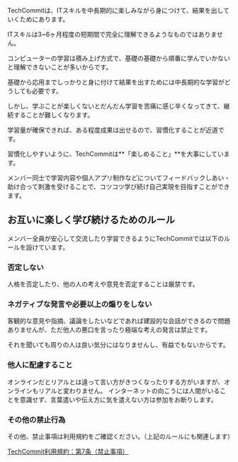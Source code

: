 TechCommitは、ITスキルを中長期的に楽しみながら身につけて、結果を出していくためにあります。

ITスキルは3~6ヶ月程度の短期間で完全に理解できるようなものではありません。

コンピューターの学習は積み上げ方式で、基礎の基礎から順番に学んでいかないと理解できないことが多いからです。

基礎から応用までしっかりと身に付けて結果を出すためには中長期的な学習がどうしても必要です。

しかし、学ぶことが楽しくないとだんだん学習を苦痛に感じ辛くなってきて、継続することが難しくなります。

学習量が確保できれば、ある程度成果は出せるので、習慣化することが近道です。

習慣化しやすいように、TechCommitは**「楽しめること」**を大事にしています。

メンバー同士で学習内容や個人アプリ制作などについてフィードバックしあい・助け合って刺激を受けることで、コツコツ学び続け自己実現を目指すことができます。

## お互いに楽しく学び続けるためのルール
メンバー全員が安心して交流したり学習できるようにTechCommitでは以下のルールを設けています。

### 否定しない
人格を否定したり、他の人の考えや意見を否定することは厳禁です。

### ネガティブな発言や必要以上の煽りをしない
客観的な意見や指摘、議論をしたいなどであれば建設的な会話ができるので問題ありませんが、ただ他人の悪口を言ったり極端な考えの発言は禁止です。

それを聞いても周りの人は良い気分にはなりませんし、有益でもないからです。

### 他人に配慮すること
オンラインだとリアルとは違って言い方がきつくなったりする方がいますが、オンラインもリアルと変わりません。
インターネットの向こうには人間がいることを意識せず、言葉遣いや伝え方に気を遣えない方は参加をお断りします。

### その他の禁止行為
その他、禁止事項は利用規約をご確認ください。（上記のルールにも関連します）

[TechCommit利用規約：第7条（禁止事項）](https://github.com/tech-training/tech_commit-terms_of_service#%E7%AC%AC7%E6%9D%A1%E7%A6%81%E6%AD%A2%E4%BA%8B%E9%A0%85)
